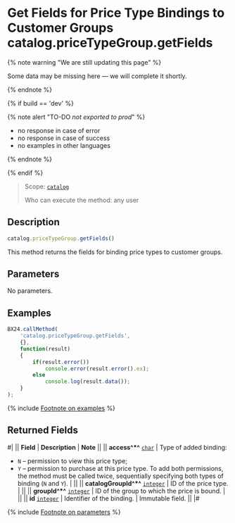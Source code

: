 # Get Fields for Price Type Bindings to Customer Groups catalog.priceTypeGroup.getFields

{% note warning "We are still updating this page" %}

Some data may be missing here — we will complete it shortly.

{% endnote %}

{% if build == 'dev' %}

{% note alert "TO-DO _not exported to prod_" %}

- no response in case of error
- no response in case of success
- no examples in other languages
  
{% endnote %}

{% endif %}

> Scope: [`catalog`](../../scopes/permissions.md)
>
> Who can execute the method: any user

## Description

```js
catalog.priceTypeGroup.getFields()
```

This method returns the fields for binding price types to customer groups.

## Parameters

No parameters.

## Examples

```javascript
BX24.callMethod(
    'catalog.priceTypeGroup.getFields',
    {},
    function(result)
    {
        if(result.error())
            console.error(result.error().ex);
        else
            console.log(result.data());
    }
);
```
{% include [Footnote on examples](../../../_includes/examples.md) %}

## Returned Fields

#|
|| **Field** | **Description** | **Note** ||
|| **access^*^** 
[`char`](../../data-types.md) | Type of added binding:
- `N` – permission to view this price type;
- `Y` – permission to purchase at this price type.
To add both permissions, the method must be called twice, sequentially specifying both types of binding (`N` and `Y`). |  ||
|| **catalogGroupId^*^** 
[`integer`](../../data-types.md) | ID of the price type. |  ||
|| **groupId^*^** 
[`integer`](../../data-types.md) | ID of the group to which the price is bound. |  ||
|| **id**
[`integer`](../../data-types.md) | Identifier of the binding. | Immutable field. ||
|#

{% include [Footnote on parameters](../../../_includes/required.md) %}